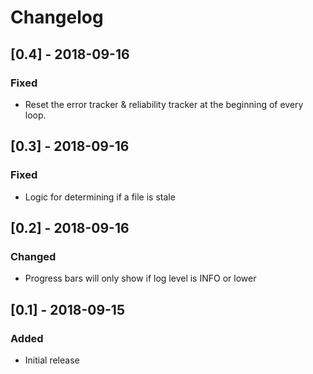 # Changelog

## [0.4] - 2018-09-16
### Fixed
- Reset the error tracker & reliability tracker at the beginning of every
  loop.

## [0.3] - 2018-09-16
### Fixed
- Logic for determining if a file is stale

## [0.2] - 2018-09-16
### Changed
- Progress bars will only show if log level is INFO or lower

## [0.1] - 2018-09-15
### Added
- Initial release
